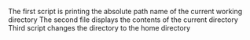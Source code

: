 The first script is printing the absolute path name of the current working directory
The second file displays the contents of the current directory
Third script changes the directory to the home directory
